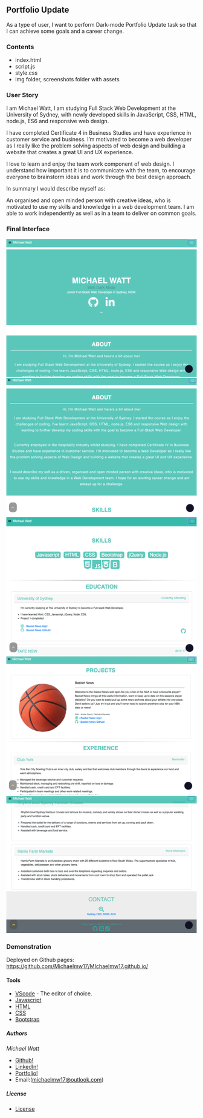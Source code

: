 ## Portfolio Update

As a type of user, I want to perform Dark-mode Portfolio Update task so that I can achieve some goals and a career change.

### Contents

- index.html
- script.js
- style.css
- img folder, screenshots folder with assets

### User Story

I am Michael Watt, I am studying Full Stack Web Development at the University of Sydney, with newly developed skills in JavaScript, CSS, HTML, node.js, ES6 and responsive web design.

I have completed Certificate 4 in Business Studies and have experience in customer service and business. I’m motivated to become a web developer as I really like the problem solving aspects of web design and building a website that creates a great UI and UX experience.

I love to learn and enjoy the team work component of web design. I understand how important it is to communicate with the team, to encourage everyone to brainstorm ideas and work through the best design approach.

In summary I would describe myself as:

An organised and open minded person with creative ideas, who is motivated to use my skills and knowledge in a web development team. I am able to work independently as well as in a team to deliver on common goals.

<!-- ### Design Phase -->


### Final Interface

<img src="./img/screenshots/Screen Shot 2020-10-12 at 9.31.12 pm.png">

<img src="./img/screenshots/Screen Shot 2020-10-12 at 9.31.25 pm.png">

<img src="./img/screenshots/Screen Shot 2020-10-12 at 9.31.41 pm.png">

<img src="./img/screenshots/Screen Shot 2020-10-12 at 9.31.53 pm.png">

<img src="./img/screenshots/Screen Shot 2020-10-12 at 9.32.02 pm.png">

<br>

### Demonstration

Deployed on Github pages: https://github.com/Michaelmw17/MIchaelmw17.github.io/

#### Tools

- [VScode](https://code.visualstudio.com/) - The editor of choice.
- [Javascript](https://developer.mozilla.org/en-US/docs/Web/JavaScript)
- [HTML](https://developer.mozilla.org/en-US/docs/Web/HTML)
- [CSS](https://developer.mozilla.org/en-US/docs/Web/CSS)
- [Bootstrap](https://getbootstrap.com/)

##### Authors

_Michael Watt_

- [Github!](https://github.com/Michaelmw17)
- [LinkedIn!](https://www.linkedin.com/in/michael-watt-6a76961b3/)
- [Portfolio!](http://michaelmw17.github.io/)
- Email:(michaelmw17@outlook.com)

##### License 

- [License](https://github.com/Michaelmw17/MIchaelmw17.github.io/blob/master/LICENSE)
